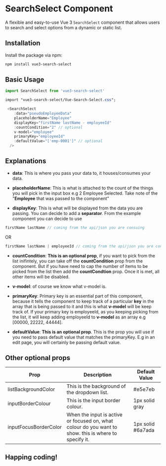 # SearchSelect Component

A flexible and easy-to-use Vue 3 `SearchSelect` component that allows users to search and select options from a dynamic or static list.

## Installation

Install the package via npm:

```bash
npm install vue3-search-select
```

## Basic Usage

```js
import SearchSelect from 'vue3-search-select'
```

```css
import "vue3-search-select/Vue-Search-Select.css";
```

```js
 <SearchSelect
    :data="pseudoEmployeeData"
    placeholderName="Employee"
    displayKey="firstName lastName - employeeId"
    :countCondition="2" // optional
    v-model="employee"
    primaryKey="employeeId"
    :defaultValue="['emp-0001']" // optional
  />
```

## Explanations

- **data**: This is where you pass your data to, it houses/consumes your data.

- **placeholderName**: This is what is attached to the count of the things you will pick in the input box e.g 2 Employee Selected. Take note of the "**Employee** that was passed to the component"

- **displayKey**: This is what will be displayed from the data you are passing. You can decide to add a **separator**. From the example component you can decide to use

```js
firstName lastName // coming from the api/json you are consuing
```

OR

```js
firstName lastName | employeeId // coming from the api/json you are consuing
```

- **countCondition**: **This is an optional prop**, if you want to pick from the list inifintely, you can take off the **countCondition** prop from the component. But if you have need to cap the number of items to be picked from the list then add the **countCondtion** prop. Once it is met, all other items will be disabled.

- **v-model**: of course we know what v-model is.

- **primaryKey**: Primary key is an essential part of this component, because it tells the component to keep track of a particular **key** in the array that is being passed to it and this is what **v-model** will be keep track of. If your primary key is employeeId, as you keeping picking from the list, it will keep adding employeeId to **v-model** as an array e.g [00000, 22222, 44444].

- **defaultValue**: **This is an optional prop**. This is the prop you will use if you need to pass default value that matches the primaryKey. E.g in an edit page, you will certainly be passing default value.

## Other optional props

| Prop                  | Description                                                                                           | Default Value     |
| --------------------- | ----------------------------------------------------------------------------------------------------- | ----------------- |
| listBackgroundColor   | This is the background of the dropdown list.                                                          | #e5e7eb           |
| inputBorderColour     | This is the input border colour.                                                                      | 1px solid gray    |
| inputFocusBorderColor | When the input is active or focused on, what colour do you want to show. this is where to specify it. | 1px solid #6a7ada |

## Happing coding!
